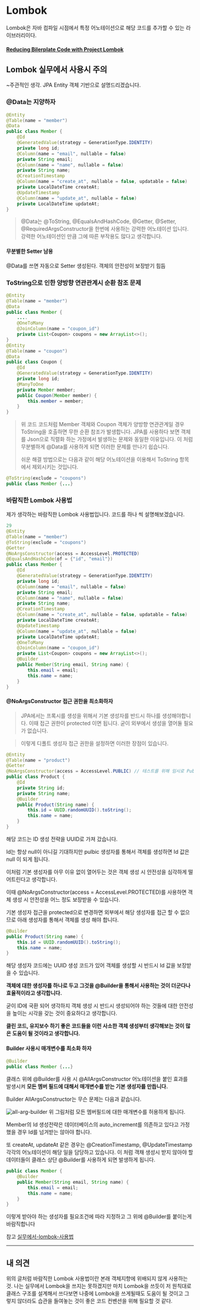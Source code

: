 # Lombok

Lombok은 자바 컴파일 시점에서 특정 어노테이션으로 해당 코드를 추가할 수 있는 라이브러리이다.

#### [Reducing Bilerplate Code with Project Lombok](<http://jnb.ociweb.com/jnb/jnbJan2010.html>)

## Lombok 실무에서 사용시 주의

~주관적인 생각. JPA Entity 객체 기반으로 설명드리겠습니다.

### @Data는 지양하자

```java
@Entity
@Table(name = "member")
@Data
public class Member {
    @Id
    @GeneratedValue(strategy = GenerationType.IDENTITY)
    private long id;
    @Column(name = "email", nullable = false)
    private String email;
    @Column(name = "name", nullable = false)
    private String name;
    @CreationTimestamp
    @Column(name = "create_at", nullable = false, updatable = false)
    private LocalDateTime createAt;
    @UpdateTimestamp
    @Column(name = "update_at", nullable = false)
    private LocalDateTime updateAt;
}
```

> @Data는 @ToString, @EqualsAndHashCode, @Getter, @Setter, @RequiredArgsConstructor을 한번에 사용하는 강력한 어노테이션 입니다. 강력한 어노테이션인 만큼 그에 따른 부작용도 많다고 생각합니다.

#### 무분별한 Setter 남용

@Data를 쓰면 자동으로 Setter 생성된다. 객체의 안전성이 보장받기 힘듬

### ToString으로 인한 양방향 연관관계시 순환 참조 문제

```java
@Entity
@Table(name = "member")
@Data
public class Member {
    ....
    @OneToMany
    @JoinColumn(name = "coupon_id")
    private List<Coupon> coupons = new ArrayList<>();
}
@Entity
@Table(name = "coupon")
@Data
public class Coupon {
    @Id
    @GeneratedValue(strategy = GenerationType.IDENTITY)
    private long id;
    @ManyToOne
    private Member member;
    public Coupon(Member member) {
        this.member = member;
    }
}
```

> 위 코드 코드처럼 Member 객체와 Coupon 객체가 양방향 연관관계일 경우 ToString을 호출하면 무한 순환 참조가 발생합니다. JPA를 사용하다 보면 객체를 Json으로 직렬화 하는 가정에서 발생하는 문제와 동일한 이유입니다. 이 처럼 무분별하게 @Data를 사용하게 되면 이러한 문제를 만나기 쉽습니다.
>
> 쉬운 해결 방법으로는 다음과 같이 해당 어노테이션을 이용해서 ToString 항목에서 제외시키는 것입니다.

```java
@ToString(exclude = "coupons")
public class Member {...}
```

### 바람직한 Lombok 사용법

제가 생각하는 바람직한 Lombok 사용법입니다. 코드를 하나 씩 설명해보겠습니다.

```java
29
@Entity
@Table(name = "member")
@ToString(exclude = "coupons")
@Getter
@NoArgsConstructor(access = AccessLevel.PROTECTED)
@EqualsAndHashCode(of = {"id", "email"})
public class Member {
    @Id
    @GeneratedValue(strategy = GenerationType.IDENTITY)
    private long id;
    @Column(name = "email", nullable = false)
    private String email;
    @Column(name = "name", nullable = false)
    private String name;
    @CreationTimestamp
    @Column(name = "create_at", nullable = false, updatable = false)
    private LocalDateTime createAt;
    @UpdateTimestamp
    @Column(name = "update_at", nullable = false)
    private LocalDateTime updateAt;
    @OneToMany
    @JoinColumn(name = "coupon_id")
    private List<Coupon> coupons = new ArrayList<>();
    @Builder
    public Member(String email, String name) {
        this.email = email;
        this.name = name;
    }
}
```

#### @NoArgsConstructor 접근 권한을 최소화하자

> JPA에서는 프록시를 생성을 위해서 기본 생성자를 반드시 하나를 생성해야합니다. 이때 접근 권한이 protected 이면 됩니다. 굳이 외부에서 생성을 열어둘 필요가 없습니다.

> 이렇게 디폴트 생성자 접근 권한을 설정하면 이러한 장점이 있습니다.

```java
@Entity
@Table(name = "product")
@Getter
@NoArgsConstructor(access = AccessLevel.PUBLIC) // 테스트를 위해 임시로 Public, 의도한 코드는 PROTECTED
public class Product {
    @Id
    private String id;
    private String name;
    @Builder
    public Product(String name) {
        this.id = UUID.randomUUID().toString();
        this.name = name;
    }
}
```

해당 코드는 ID 생성 전략을 UUID로 가져 갔습니다.

Id는 항상 null이 아니길 기대하지만 pulbic 생성자를 통해서 객체를 생성하면 Id 값은 null 이 되게 됩니다.

이처럼 기본 생성자를 아무 이유 없이 열어두는 것은 객체 생성 시 안전성을 심각하게 떨어트린다고 생각합니다.

이때 @NoArgsConstructor(access = AccessLevel.PROTECTED)를 사용하면 객체 생성 시 안전성을 어느 정도 보장받을 수 있습니다.

기본 생성자 접근을 protected으로 변경하면 외부에서 해당 생성자를 접근 할 수 없으므로 아래 생성자를 통해서 객체를 생성 해야 합니다.

```java
@Builder
public Product(String name) {
    this.id = UUID.randomUUID().toString();
    this.name = name;
}
```

해당 생성자 코드에는 UUID 생성 코드가 있어 객체를 생성할 시 반드시 Id 값을 보장받을 수 있습니다.

**객체에 대한 생성자를 하나로 두고 그것을 @Builder을 통해서 사용하는 것이 더군다나 효율적이라고 생각합니다.**

굳이 ID에 국환 되어 생각하지 객체 생성 시 반드시 생성되어야 하는 것들에 대한 안전성을 높이는 시각을 갖는 것이 중요하다고 생각합니다.

**클린 코드, 유지보수 하기 좋은 코드들을 이런 사소한 객체 생성부터 생각해보는 것이 많은 도움이 될 것이라고 생각합니다.**

#### Builder 사용시 매개변수를 최소화 하자

```java
@Builder
public class Member {...}
```

클래스 위에 @Builder를 사용 시 @AllArgsConstructor 어노테이션을 붙인 효과를 발생시켜 **모든 멤버 필드에 대해서 매개변수를 받는 기본 생성자를 만듭니다.**

Builder AllArgsConstructor는 무슨 문제는 다음과 같습니다.

![all-arg-builder](https://github.com/cheese10yun/blog-sample/raw/master/assets/all-arg-builder.png)
위 그림처럼 모든 멤버필드에 대한 매개변수를 허용하게 됩니다.

Member의 Id 생성전략은 데이터베이스의 auto_increment를 의존하고 있다고 가정했을 경우 Id를 넘겨받는 않아야 합니다.

또 createAt, updateAt 같은 경우는 @CreationTimestamp, @UpdateTimestamp 각각의 어노테이션이 해당 일을 담당하고 있습니다. 이 처럼 객채 생성시 받지 않아야 할 데이터들이 클래스 상단 @Builder를 사용하게 되면 발생하게 됩니다.

```java
public class Member {
    @Builder
    public Member(String email, String name) {
        this.email = email;
        this.name = name;
    }
}
```

이렇게 받아야 하는 생성자를 필요조건에 따라 지정하고 그 위에 @Builder를 붙이는게 바람직합니다



참고 [실무에서-lombok-사용법](https://www.popit.kr/%EC%8B%A4%EB%AC%B4%EC%97%90%EC%84%9C-lombok-%EC%82%AC%EC%9A%A9%EB%B2%95/)

---

## 내 의견

위의 글처럼 바람직한 Lombok 사용법이란 본래 객체지향에 위배되지 않게 사용하는 것. 나는 실무에서 Lombok을 쓰지는 못하겠지만 마치 Lombok을 쓰듯이 저 원칙대로 클래스 구조를 설계해서 쓰다보면 나중에 Lombok을 쓰게될때도 도움이 될 것이고 그렇지 않더라도 습관을 들여놓는 것이 좋은 코드 컨벤션을 위해 필요할 것 같다.